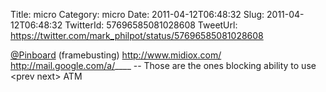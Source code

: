 Title: micro
Category: micro
Date: 2011-04-12T06:48:32
Slug: 2011-04-12T06:48:32
TwitterId: 57696585081028608
TweetUrl: https://twitter.com/mark_philpot/status/57696585081028608

[@Pinboard](https://twitter.com/Pinboard) (framebusting) http://www.midiox.com/ http://mail.google.com/a/____ -- Those are the ones blocking ability to use &lt;prev next&gt; ATM